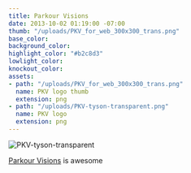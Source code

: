 ```yaml
---
title: Parkour Visions
date: 2013-10-02 01:19:00 -07:00
thumb: "/uploads/PKV_for_web_300x300_trans.png"
base_color: 
background_color: 
highlight_color: "#b2c8d3"
lowlight_color: 
knockout_color: 
assets:
- path: "/uploads/PKV_for_web_300x300_trans.png"
  name: PKV logo thumb
  extension: png
- path: "/uploads/PKV-tyson-transparent.png"
  name: PKV logo
  extension: png
---
```


![PKV-tyson-transparent](/uploads/PKV-tyson-transparent.png) 

[Parkour Visions](http://parkourvisions.org) is awesome

